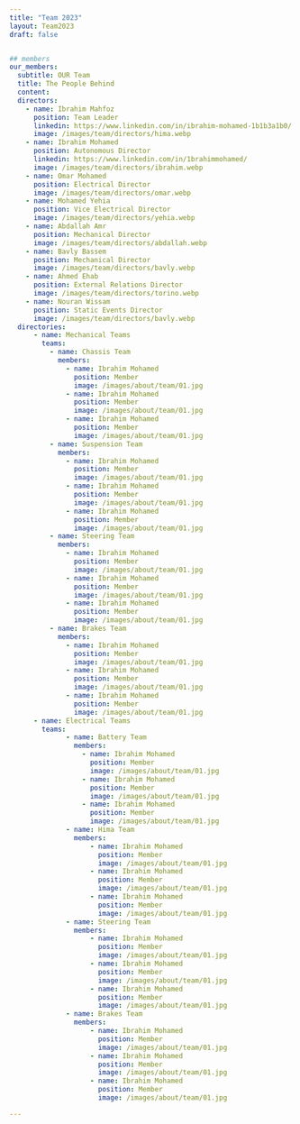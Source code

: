 ```yaml
---
title: "Team 2023"
layout: Team2023
draft: false


## members
our_members:
  subtitle: OUR Team
  title: The People Behind
  content:
  directors:
    - name: Ibrahim Mahfoz
      position: Team Leader
      linkedin: https://www.linkedin.com/in/ibrahim-mohamed-1b1b3a1b0/
      image: /images/team/directors/hima.webp
    - name: Ibrahim Mohamed
      position: Autonomous Director
      linkedin: https://www.linkedin.com/in/1brahimmohamed/
      image: /images/team/directors/ibrahim.webp
    - name: Omar Mohamed
      position: Electrical Director
      image: /images/team/directors/omar.webp
    - name: Mohamed Yehia 
      position: Vice Electrical Director
      image: /images/team/directors/yehia.webp
    - name: Abdallah Amr
      position: Mechanical Director
      image: /images/team/directors/abdallah.webp
    - name: Bavly Bassem
      position: Mechanical Director
      image: /images/team/directors/bavly.webp
    - name: Ahmed Ehab
      position: External Relations Director
      image: /images/team/directors/torino.webp
    - name: Nouran Wissam
      position: Static Events Director
      image: /images/team/directors/bavly.webp
  directories:
      - name: Mechanical Teams
        teams:
          - name: Chassis Team
            members:
              - name: Ibrahim Mohamed
                position: Member
                image: /images/about/team/01.jpg
              - name: Ibrahim Mohamed
                position: Member
                image: /images/about/team/01.jpg
              - name: Ibrahim Mohamed
                position: Member
                image: /images/about/team/01.jpg
          - name: Suspension Team
            members:
              - name: Ibrahim Mohamed
                position: Member
                image: /images/about/team/01.jpg
              - name: Ibrahim Mohamed
                position: Member
                image: /images/about/team/01.jpg
              - name: Ibrahim Mohamed
                position: Member
                image: /images/about/team/01.jpg
          - name: Steering Team
            members:
              - name: Ibrahim Mohamed
                position: Member
                image: /images/about/team/01.jpg
              - name: Ibrahim Mohamed
                position: Member
                image: /images/about/team/01.jpg
              - name: Ibrahim Mohamed
                position: Member
                image: /images/about/team/01.jpg
          - name: Brakes Team
            members:
              - name: Ibrahim Mohamed
                position: Member
                image: /images/about/team/01.jpg
              - name: Ibrahim Mohamed
                position: Member
                image: /images/about/team/01.jpg
              - name: Ibrahim Mohamed
                position: Member
                image: /images/about/team/01.jpg
      - name: Electrical Teams
        teams: 
              - name: Battery Team
                members:
                  - name: Ibrahim Mohamed
                    position: Member
                    image: /images/about/team/01.jpg
                  - name: Ibrahim Mohamed
                    position: Member
                    image: /images/about/team/01.jpg
                  - name: Ibrahim Mohamed
                    position: Member
                    image: /images/about/team/01.jpg
              - name: Hima Team
                members:
                    - name: Ibrahim Mohamed
                      position: Member
                      image: /images/about/team/01.jpg
                    - name: Ibrahim Mohamed
                      position: Member
                      image: /images/about/team/01.jpg
                    - name: Ibrahim Mohamed
                      position: Member
                      image: /images/about/team/01.jpg
              - name: Steering Team
                members:
                    - name: Ibrahim Mohamed
                      position: Member
                      image: /images/about/team/01.jpg
                    - name: Ibrahim Mohamed
                      position: Member
                      image: /images/about/team/01.jpg
                    - name: Ibrahim Mohamed
                      position: Member
                      image: /images/about/team/01.jpg
              - name: Brakes Team
                members:
                    - name: Ibrahim Mohamed
                      position: Member
                      image: /images/about/team/01.jpg
                    - name: Ibrahim Mohamed
                      position: Member
                      image: /images/about/team/01.jpg
                    - name: Ibrahim Mohamed
                      position: Member
                      image: /images/about/team/01.jpg

---
```

